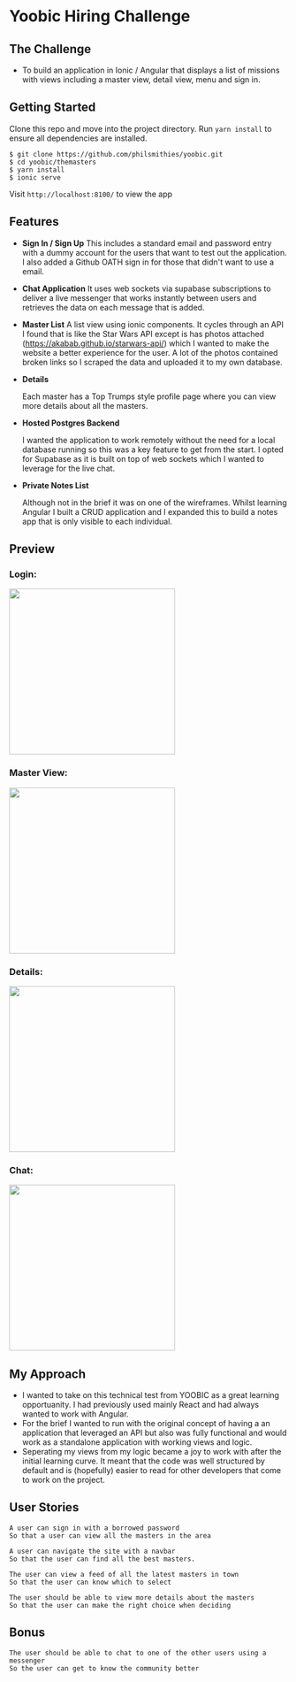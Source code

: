 # Yoobic Hiring Challenge

## The Challenge

- To build an application in Ionic / Angular that displays a list of missions with views including a master view, detail view, menu and sign in.

## Getting Started

Clone this repo and move into the project directory.
Run `yarn install` to ensure all dependencies are installed.

```
$ git clone https://github.com/philsmithies/yoobic.git
$ cd yoobic/themasters
$ yarn install
$ ionic serve
```

Visit `http://localhost:8100/` to view the app

## Features

- **Sign In / Sign Up**
  This includes a standard email and password entry with a dummy account for the users that want to test out the application. I also added a Github OATH sign in for those that didn't want to use a email.
  <br/>

- **Chat Application**
  It uses web sockets via supabase subscriptions to deliver a live messenger that works instantly between users and retrieves the data on each message that is added.
  <br/>

- **Master List**
  A list view using ionic components. It cycles through an API I found that is like the Star Wars API except is has photos attached (https://akabab.github.io/starwars-api/) which I wanted to make the website a better experience for the user. A lot of the photos contained broken links so I scraped the data and uploaded it to my own database.
  <br/>

- **Details**

  Each master has a Top Trumps style profile page where you can view more details about all the masters.
  <br/>

- **Hosted Postgres Backend**

  I wanted the application to work remotely without the need for a local database running so this was a key feature to get from the start. I opted for Supabase as it is built on top of web sockets which I wanted to leverage for the live chat.
  <br/>

- **Private Notes List**

  Although not in the brief it was on one of the wireframes. Whilst learning Angular I built a CRUD application and I expanded this to build a notes app that is only visible to each individual.
  <br/>

## Preview

### Login:

<img src="./themasters/src/assets/readme/login.png" width="300" />

### Master View:

<img src="./themasters/src/assets/readme/masters.png" width="300" />

### Details:

<img src="./themasters/src/assets/readme/details.png" width="300" />

### Chat:

<img src="./themasters/src/assets/readme/chat.png" width="300" />
<br/>

## My Approach

- I wanted to take on this technical test from YOOBIC as a great learning opportuanity. I had previously used mainly React and had always wanted to work with Angular.
  <br/>
- For the brief I wanted to run with the original concept of having a an application that leveraged an API but also was fully functional and would work as a standalone application with working views and logic.
  <br/>
- Seperating my views from my logic became a joy to work with after the initial learning curve. It meant that the code was well structured by default and is (hopefully) easier to read for other developers that come to work on the project.

## User Stories

```
A user can sign in with a borrowed password
So that a user can view all the masters in the area
```

```
A user can navigate the site with a navbar
So that the user can find all the best masters.
```

```
The user can view a feed of all the latest masters in town
So that the user can know which to select
```

```
The user should be able to view more details about the masters
So that the user can make the right choice when deciding
```

## Bonus

```
The user should be able to chat to one of the other users using a messenger
So the user can get to know the community better
```
